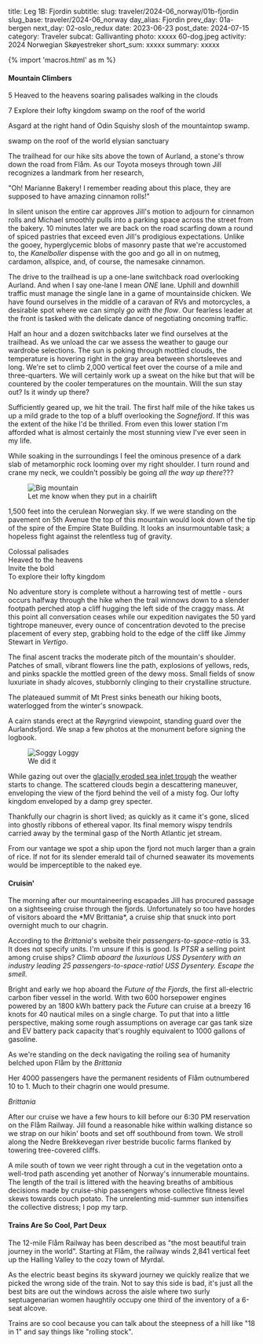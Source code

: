 title: Leg 1B: Fjordin
subtitle: 
slug: traveler/2024-06_norway/01b-fjordin
slug_base: traveler/2024-06_norway
day_alias: Fjordin
prev_day: 01a-bergen
next_day: 02-oslo_redux
date: 2023-06-23
post_date: 2024-07-15
category: Traveler
subcat: Gallivanting
photo: xxxxx 60-dog.jpeg
activity: 2024 Norwegian Sk&oslash;yestreker
short_sum: xxxxx
summary: xxxxx

{% import 'macros.html' as m %}


<h4 class="article-subheader">Mountain Climbers</h4>
5
Heaved to the heavens
soaring palisades
walking in the clouds

7
Explore their lofty kingdom
swamp on the roof of the world

Asgard at the right hand of Odin
Squishy slosh of the mountaintop swamp.

swamp on the roof of the world
elysian sanctuary


The trailhead for our hike sits above the town of Aurland, a stone's throw down
the road from Fl&aring;m. As our Toyota moseys through town Jill recognizes a
landmark from her research,

"Oh! Marianne Bakery! I remember reading about this place, they are supposed to
have amazing cinnamon rolls!"

In silent unison the entire car approves Jill's motion to adjourn
for cinnamon rolls and Michael smoothly pulls into a parking space across the
street from the bakery. 10 minutes later we are back on the road scarfing down
a round of spiced pastries that exceed even Jill's prodigious expectations. 
Unlike the gooey, hyperglycemic blobs of masonry paste that we're accustomed to,
the *Kanelboller* dispense with the goo and go all in on nutmeg, cardamon,
allspice, and, of course, the namesake cinnamon.

The drive to the trailhead is up a one-lane switchback road overlooking Aurland.
And when I say one-lane I mean *ONE* lane. Uphill and downhill traffic must
manage the single lane in a game of mountainside chicken. We have found ourselves
in the middle of a caravan of RVs and motorcycles, a desirable spot where we
can simply *go with the flow*. Our fearless leader at the front is tasked with
the delicate dance of negotiating oncoming traffic.

Half an hour and a dozen switchbacks later we find ourselves at the trailhead.
As we unload the car we assess the weather to gauge our wardrobe selections.
The sun is poking through mottled clouds, the temperature is hovering right in
the gray area between shortsleeves and long. We're set to climb 2,000 vertical
feet over the course of a mile and three-quarters. We will certainly work up a sweat
on the hike but that will be countered by the cooler temperatures on the
mountain. Will the sun stay out? Is it windy up there?

Sufficiently geared up, we hit the trail. The first half mile of the hike takes
us up a mild grade to the top of a bluff overlooking the *Sognefjord*. If this
was the extent of the hike I'd be thrilled. From even this lower station I'm
afforded what is almost certainly the most stunning view I've ever seen in my
life.

While soaking in the surroundings I feel the ominous presence of a dark slab of
metamorphic rock looming over my right shoulder. I turn round and crane my neck,
we couldn't possibly be going *all the way up there*???

<figure class="figure container">
		<img class="figure-img img-fluid mt-2 rounded" src="/theme/images/traveler/2024-06_norway/01b-hike_mountain_face.JPEG" alt="Big mountain">
  <figcaption class="figure-caption">Let me know when they put in a chairlift</figcaption>
</figure>

1,500 feet into the cerulean Norwegian sky. If we were standing on the pavement
on 5th Avenue the top of this mountain would look down of the tip of the
spire of the Empire State Building. It looks an
insurmountable task; a hopeless fight against the relentless tug of gravity.

<p class="block-quote">
Colossal palisades<br>
Heaved to the heavens<br>
Invite the bold<br>
To explore their lofty kingdom
</p>

No adventure story is complete without a harrowing test of mettle - ours occurs
halfway through the hike when the trail winnows down to a slender footpath
perched atop a cliff hugging the left side of the craggy mass. At this
point all conversation ceases while our expedition navigates the 50 yard
tightrope maneuver, every ounce of concentration devoted to the
precise placement of every step, grabbing hold to the edge of the cliff like
Jimmy Stewart in *Vertigo*.

The final ascent tracks the moderate pitch of the mountain's shoulder. Patches
of small, vibrant flowers line the path, explosions of yellows, reds, and pinks
spackle the mottled green of the dewy moss. Small fields of snow luxuriate in
shady alcoves, stubbornly clinging to their crystalline structure.

The plateaued summit of Mt Prest sinks beneath our hiking boots, waterlogged
from the winter's snowpack.

<p class="block-quote">
</p>

A cairn stands erect at the R&oslash;yrgrind viewpoint, standing guard over the
Aurlandsfjord. We snap a few photos at the monument before signing the logbook.

<figure class="figure container">
		<img class="figure-img img-fluid mt-2 rounded" src="/theme/images/traveler/2024-06_norway/01-hike_logbook.JPEG" alt="Soggy Loggy">
  <figcaption class="figure-caption">We did it</figcaption>
</figure>

While gazing out over the 
<a href="/traveler/2023_05-scandinavia/05-oslo_nature.html?id=fjord" target="_blank" rel="noopener noreferrer">glacially eroded sea inlet trough</a>
the weather starts to change. The scattered clouds begin a descattering
maneuver, enveloping the view of the fjord behind the veil of a misty fog. Our
lofty kingdom enveloped by a damp grey specter.

Thankfully our chagrin is short lived; as quickly as it came it's gone,
sliced into ghostly ribbons of ethereal vapor. Its final memory wispy
tendrils carried away by the terminal gasp of the North Atlantic jet stream.




From our vantage we spot a ship upon the fjord not much larger than a
grain of rice. If not for its slender emerald tail of churned seawater its
movements would be imperceptible to the naked eye.

<h4 class="article-subheader">Cruisin'</h4>
The morning after our mountaineering escapades Jill has procured passage on a
sightseeing cruise through the fjords. Unfortunately so too have hordes of
visitors aboard the *MV Brittania*, a cruise ship that snuck into port overnight
much to our chagrin.

According to the *Brittania*'s website their *passengers-to-space-ratio* is 33.
It does not specify units. I'm unsure if this is good. Is *PTSR* a selling
point among cruise ships? *Climb aboard the luxurious USS Dysentery with
an industry leading 25 passengers-to-space-ratio! USS Dysentery. Escape the smell.*


Bright and early we hop aboard the *Future of the Fjords*, the first
all-electric carbon fiber vessel in the world. With two 600 horsepower engines
powered by an 1800 kWh battery pack the *Future* can cruise at a breezy 16 knots
for 40 nautical miles on a single charge. To put that into a little perspective,
making some rough assumptions on average car gas tank size and EV battery pack
capacity that's roughly equivalent to 1000 gallons of gasoline.

As we're standing on the deck navigating the roiling sea of humanity belched
upon Fl&aring;m by the *Brittania*

Her 4000 passengers have the permanent residents of Fl&aring;m
outnumbered 10 to 1. Much to their chagrin one would presume.

*Brittania* 


After our cruise we have a few hours to kill before our 6:30 PM reservation on
the Fl&aring;m Railway. Jill found a reasonable hike within walking distance so
we strap on our hikin' boots and set off southbound from town. We stroll along
the Nedre Brekkevegan river bestride bucolic farms
flanked by towering tree-covered cliffs.

A mile south of town we veer right through a cut in the vegetation onto a
well-trod path ascending yet another of Norway's innumerable mountains. The
length of the trail is littered with the heaving breaths of ambitious decisions
made by cruise-ship passengers whose collective fitness level skews towards couch
potato. The unrelenting mid-summer sun intensifies the collective distress;
I pop my tarp.




<h4 class="article-subheader">Trains Are So Cool, Part Deux</h4>
The 12-mile Fl&aring;m Railway has been described as "the most
beautiful train journey in the world". Starting at Fl&aring;m, the railway
winds 2,841 vertical feet up the Halling Valley to the cozy town of Myrdal.

As the electric beast begins its skyward journey we quickly realize that we
picked the wrong side of the train. Not to say this side is bad, it's just all
the best bits are out the windows across the aisle where two surly
septuagenarian women haughtily occupy one third of the inventory of a 6-seat alcove.



Trains are so cool because you can talk about the steepness of a hill like "18
in 1" and say things like "rolling stock".
